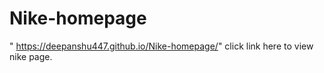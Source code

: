# Nike-homepage
" https://deepanshu447.github.io/Nike-homepage/" click link here to view nike page.
